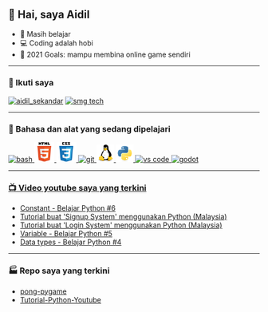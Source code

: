 ## 👋  Hai, saya Aidil

- 🏫 Masih belajar
- 💻 Coding adalah hobi
- 🥅 2021 Goals: mampu membina online game sendiri

---

### 🔗  Ikuti saya

<a href="https://instagram.com/aidil_sekandar" target="blank"><img align="center" src="https://raw.githubusercontent.com/rahuldkjain/github-profile-readme-generator/master/src/images/icons/Social/instagram.svg" alt="aidil_sekandar" height="30" width="40" /></a>
<a href="https://www.youtube.com/c/aicode" target="blank"><img align="center" src="https://raw.githubusercontent.com/rahuldkjain/github-profile-readme-generator/master/src/images/icons/Social/youtube.svg" alt="smg tech" height="30" width="40" /></a>

---

### 🌱  Bahasa dan alat yang sedang dipelajari

<p align="left"> <a href="https://www.gnu.org/software/bash/" target="_blank"> <img src="https://user-images.githubusercontent.com/87560413/126034533-2e182af3-50a2-4f67-8e2b-a0fa63c34474.png" alt="bash" width="35" height="35"/> </a> <a href="https://www.w3.org/html/" target="_blank"> <img src="https://raw.githubusercontent.com/devicons/devicon/master/icons/html5/html5-original-wordmark.svg" alt="html5" width="40" height="40"/> </a> <a href="https://www.w3schools.com/css/" target="_blank"> <img src="https://raw.githubusercontent.com/devicons/devicon/master/icons/css3/css3-original-wordmark.svg" alt="css3" width="40" height="40"/> </a> <a href="https://git-scm.com/" target="_blank"> <img src="https://www.vectorlogo.zone/logos/git-scm/git-scm-icon.svg" alt="git" width="35" height="35"/> </a> <a href="https://www.linux.org/" target="_blank"> <img src="https://raw.githubusercontent.com/devicons/devicon/master/icons/linux/linux-original.svg" alt="linux" width="35" height="35"/> </a> <a href="https://www.python.org" target="_blank"> <img src="https://raw.githubusercontent.com/devicons/devicon/master/icons/python/python-original.svg" alt="python" width="35" height="35"/> </a> <a href="https://code.visualstudio.com/" target="_blank"> <img src="https://user-images.githubusercontent.com/87560413/126055763-828aeba9-6664-4c6d-99f4-198d1f55045b.png" alt="vs code" width="30" height="30"/> </a> <a href="https://godotengine.org/" target="_blank"> <img src="https://user-images.githubusercontent.com/87560413/126464562-5eeb8845-53b7-4faf-80d5-f3734849923b.png" alt="godot" width="35" height="35"/> </p>
 </p>

---

### 📺  Video youtube saya yang terkini

- [Constant - Belajar Python #6](https://youtu.be/Rr3qh5qd0yA)
- [Tutorial buat 'Signup System' menggunakan Python (Malaysia)](https://youtu.be/1gY2ReYb9wg)
- [Tutorial buat 'Login System' menggunakan Python (Malaysia)](https://youtu.be/s1RehAdT-yI)
- [Variable - Belajar Python #5](https://www.youtube.com/watch?v=oE8TbIwFCF8)
- [Data types - Belajar Python #4](https://www.youtube.com/watch?v=fEDwPrPxatI)

---

### 🏭 Repo saya yang terkini 

- [pong-pygame](https://github.com/aidil-sekandar/pong-pygame)
- [Tutorial-Python-Youtube](https://github.com/aidil-sekandar/Tutorial-Python-Youtube)
